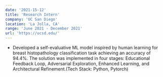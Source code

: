 ```yaml
---
date: '2021-15-12'
title: 'Research Intern'
company: 'UC San Diego'
location: 'La Jolla, CA'
range: 'June 2021 - December 2021'
url: 'https://ucsd.edu/'
---
```


- Developed a self-evaluative ML model inspired by human learning for breast histopathology classification task achieving an accuracy of 94.4%. The solution was implemented in four stages: Educational Feedback Loop, Adversarial Exploration, Enhanced Learning, and Architectural Refinement.(Tech Stack: Python, Pytorch)

